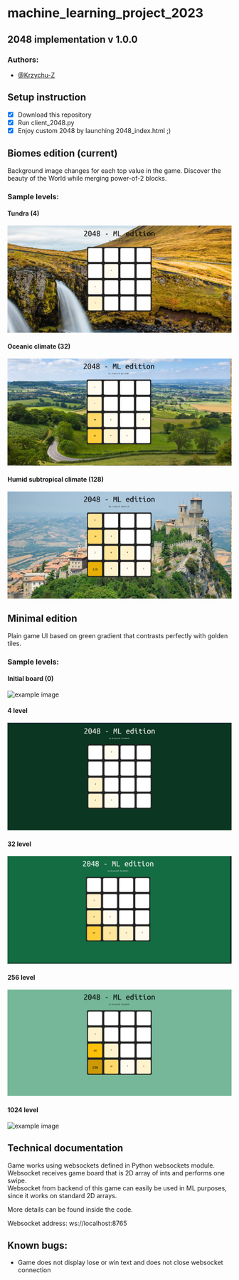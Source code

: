 # machine_learning_project_2023

## 2048 implementation v 1.0.0

### Authors:
- [@Krzychu-Z](https://github.com/Krzychu-Z)

## Setup instruction
- [x] Download this repository
- [x] Run client_2048.py
- [x] Enjoy custom 2048 by launching 2048_index.html ;)

## Biomes edition (current)
Background image changes for each top value in the game.
Discover the beauty of the World while merging power-of-2 blocks.

### Sample levels:
#### Tundra (4)
![example image](img/biomes_1.png)

#### Oceanic climate (32)
![example image](img/biomes_2.png)

#### Humid subtropical climate (128)
![example image](img/biomes_3.png)

## Minimal edition
Plain game UI based on green gradient that contrasts perfectly with golden tiles.

### Sample levels:
#### Initial board (0)
![example image](img/minimal_2.jpg)

#### 4 level
![example image](img/minimal_3.jpg)

#### 32 level
![example image](img/minimal_4.jpg)

#### 256 level
![example image](img/minimal_5.jpg)

#### 1024 level
![example image](img/minimal_1.jpg)

## Technical documentation
Game works using websockets defined in Python websockets module.\
Websocket receives game board that is 2D array of ints and performs one swipe.\
Websocket from backend of this game can easily be used in ML purposes, since it works on standard 2D arrays.

More details can be found inside the code.

Websocket address: ws://localhost:8765

## Known bugs:
- Game does not display lose or win text and does not close websocket connection